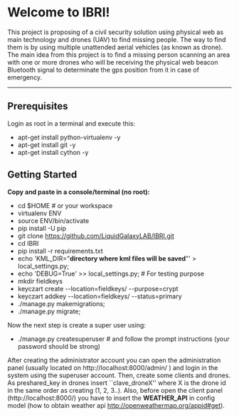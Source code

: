 Welcome to IBRI!
===================

This project is proposing of a civil security solution using physical web as main technology and drones (UAV) to find missing people. The way to find them is by using multiple unattended aerial vehicles (as known as drone). The main idea from this project is to find a missing person scanning an area with one or more drones who will be receiving the physical web beacon Bluetooth signal to determinate the gps position from it in case of emergency.

----------

Prerequisites
----------
Login as root in a terminal and execute this:

- apt-get install python-virtualenv -y
- apt-get install git -y
- apt-get install cython -y

Getting Started
-------------

**Copy and paste in a console/terminal (no root):**

- cd $HOME # or your workspace
- virtualenv ENV
- source ENV/bin/activate
- pip install -U pip
- git clone https://github.com/LiquidGalaxyLAB/IBRI.git
- cd IBRI
- pip install -r requirements.txt
- echo 'KML_DIR="**directory where kml files will be saved**"' > local_settings.py;
- echo 'DEBUG=True' >> local_settings.py; # For testing purpose
- mkdir fieldkeys
- keyczart create --location=fieldkeys/ --purpose=crypt
- keyczart addkey --location=fieldkeys/ --status=primary
- ./manage.py makemigrations;
- ./manage.py migrate;

Now the next step is create a super user using:

- ./manage.py createsuperuser # and follow the prompt instructions (your password should be strong)

After creating the administrator account you can open the administration panel (usually located on http://localhost:8000/admin/ ) and login in the system using the superuser account. Then, create some clients and drones. As preshared_key in drones insert ``clave_droneX'' where X is the drone id in the same order as creating (1, 2, 3..). Also, before open the client panel (http://localhost:8000/) you have to insert the **WEATHER_API** in config model (how to obtain weather api http://openweathermap.org/appid#get). 